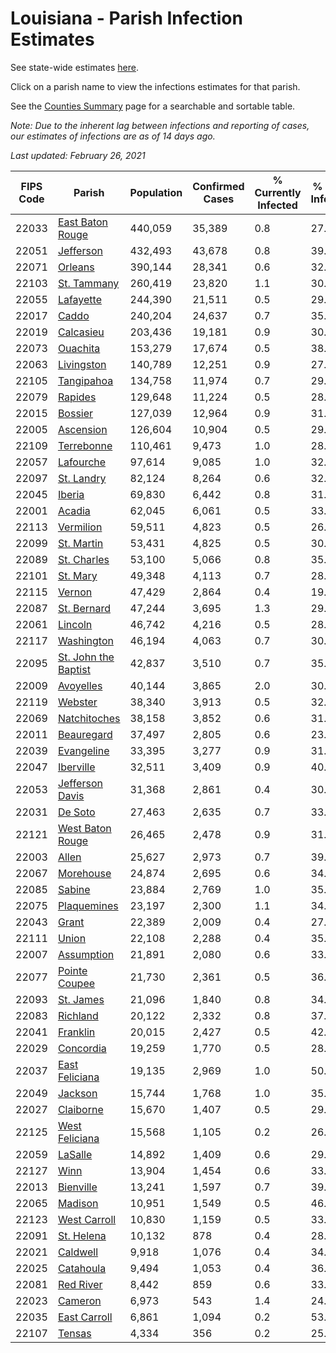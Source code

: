 # Louisiana - Parish Infection Estimates

See state-wide estimates [here](/infections/us-la).

Click on a parish name to view the infections estimates for that parish.

See the [Counties Summary](/infections/summary-counties) page for a searchable and sortable table.

*Note: Due to the inherent lag between infections and reporting of cases, our estimates of infections are as of 14 days ago.*

*Last updated: February 26, 2021*

|   FIPS Code |                                       Parish |   Population |   Confirmed Cases |   % Currently Infected |   % Total Infected |
|-------------|----------------------------------------------|--------------|-------------------|------------------------|--------------------|
|       22033 |         [East Baton Rouge](east-baton-rouge) |      440,059 |            35,389 |                    0.8 |               27.7 |
|       22051 |                       [Jefferson](jefferson) |      432,493 |            43,678 |                    0.8 |               39.7 |
|       22071 |                           [Orleans](orleans) |      390,144 |            28,341 |                    0.6 |               32.5 |
|       22103 |                   [St. Tammany](st.-tammany) |      260,419 |            23,820 |                    1.1 |               30.2 |
|       22055 |                       [Lafayette](lafayette) |      244,390 |            21,511 |                    0.5 |               29.1 |
|       22017 |                               [Caddo](caddo) |      240,204 |            24,637 |                    0.7 |               35.0 |
|       22019 |                       [Calcasieu](calcasieu) |      203,436 |            19,181 |                    0.9 |               30.9 |
|       22073 |                         [Ouachita](ouachita) |      153,279 |            17,674 |                    0.5 |               38.3 |
|       22063 |                     [Livingston](livingston) |      140,789 |            12,251 |                    0.9 |               27.4 |
|       22105 |                     [Tangipahoa](tangipahoa) |      134,758 |            11,974 |                    0.7 |               29.8 |
|       22079 |                           [Rapides](rapides) |      129,648 |            11,224 |                    0.5 |               28.2 |
|       22015 |                           [Bossier](bossier) |      127,039 |            12,964 |                    0.9 |               31.9 |
|       22005 |                       [Ascension](ascension) |      126,604 |            10,904 |                    0.5 |               29.2 |
|       22109 |                     [Terrebonne](terrebonne) |      110,461 |             9,473 |                    1.0 |               28.8 |
|       22057 |                       [Lafourche](lafourche) |       97,614 |             9,085 |                    1.0 |               32.4 |
|       22097 |                     [St. Landry](st.-landry) |       82,124 |             8,264 |                    0.6 |               32.8 |
|       22045 |                             [Iberia](iberia) |       69,830 |             6,442 |                    0.8 |               31.5 |
|       22001 |                             [Acadia](acadia) |       62,045 |             6,061 |                    0.5 |               33.1 |
|       22113 |                       [Vermilion](vermilion) |       59,511 |             4,823 |                    0.5 |               26.0 |
|       22099 |                     [St. Martin](st.-martin) |       53,431 |             4,825 |                    0.5 |               30.9 |
|       22089 |                   [St. Charles](st.-charles) |       53,100 |             5,066 |                    0.8 |               35.4 |
|       22101 |                         [St. Mary](st.-mary) |       49,348 |             4,113 |                    0.7 |               28.6 |
|       22115 |                             [Vernon](vernon) |       47,429 |             2,864 |                    0.4 |               19.1 |
|       22087 |                   [St. Bernard](st.-bernard) |       47,244 |             3,695 |                    1.3 |               29.4 |
|       22061 |                           [Lincoln](lincoln) |       46,742 |             4,216 |                    0.5 |               28.2 |
|       22117 |                     [Washington](washington) |       46,194 |             4,063 |                    0.7 |               30.5 |
|       22095 | [St. John the Baptist](st.-john-the-baptist) |       42,837 |             3,510 |                    0.7 |               35.7 |
|       22009 |                       [Avoyelles](avoyelles) |       40,144 |             3,865 |                    2.0 |               30.8 |
|       22119 |                           [Webster](webster) |       38,340 |             3,913 |                    0.5 |               32.5 |
|       22069 |                 [Natchitoches](natchitoches) |       38,158 |             3,852 |                    0.6 |               31.9 |
|       22011 |                     [Beauregard](beauregard) |       37,497 |             2,805 |                    0.6 |               23.8 |
|       22039 |                     [Evangeline](evangeline) |       33,395 |             3,277 |                    0.9 |               31.6 |
|       22047 |                       [Iberville](iberville) |       32,511 |             3,409 |                    0.9 |               40.1 |
|       22053 |           [Jefferson Davis](jefferson-davis) |       31,368 |             2,861 |                    0.4 |               30.0 |
|       22031 |                           [De Soto](de-soto) |       27,463 |             2,635 |                    0.7 |               33.1 |
|       22121 |         [West Baton Rouge](west-baton-rouge) |       26,465 |             2,478 |                    0.9 |               31.2 |
|       22003 |                               [Allen](allen) |       25,627 |             2,973 |                    0.7 |               39.4 |
|       22067 |                       [Morehouse](morehouse) |       24,874 |             2,695 |                    0.6 |               34.1 |
|       22085 |                             [Sabine](sabine) |       23,884 |             2,769 |                    1.0 |               35.9 |
|       22075 |                   [Plaquemines](plaquemines) |       23,197 |             2,300 |                    1.1 |               34.1 |
|       22043 |                               [Grant](grant) |       22,389 |             2,009 |                    0.4 |               27.4 |
|       22111 |                               [Union](union) |       22,108 |             2,288 |                    0.4 |               35.7 |
|       22007 |                     [Assumption](assumption) |       21,891 |             2,080 |                    0.6 |               33.7 |
|       22077 |               [Pointe Coupee](pointe-coupee) |       21,730 |             2,361 |                    0.5 |               36.8 |
|       22093 |                       [St. James](st.-james) |       21,096 |             1,840 |                    0.8 |               34.2 |
|       22083 |                         [Richland](richland) |       20,122 |             2,332 |                    0.8 |               37.5 |
|       22041 |                         [Franklin](franklin) |       20,015 |             2,427 |                    0.5 |               42.2 |
|       22029 |                       [Concordia](concordia) |       19,259 |             1,770 |                    0.5 |               28.9 |
|       22037 |             [East Feliciana](east-feliciana) |       19,135 |             2,969 |                    1.0 |               50.9 |
|       22049 |                           [Jackson](jackson) |       15,744 |             1,768 |                    1.0 |               35.3 |
|       22027 |                       [Claiborne](claiborne) |       15,670 |             1,407 |                    0.5 |               29.2 |
|       22125 |             [West Feliciana](west-feliciana) |       15,568 |             1,105 |                    0.2 |               26.5 |
|       22059 |                           [LaSalle](lasalle) |       14,892 |             1,409 |                    0.6 |               29.8 |
|       22127 |                                 [Winn](winn) |       13,904 |             1,454 |                    0.6 |               33.9 |
|       22013 |                       [Bienville](bienville) |       13,241 |             1,597 |                    0.7 |               39.3 |
|       22065 |                           [Madison](madison) |       10,951 |             1,549 |                    0.5 |               46.5 |
|       22123 |                 [West Carroll](west-carroll) |       10,830 |             1,159 |                    0.5 |               33.6 |
|       22091 |                     [St. Helena](st.-helena) |       10,132 |               878 |                    0.4 |               28.8 |
|       22021 |                         [Caldwell](caldwell) |        9,918 |             1,076 |                    0.4 |               34.8 |
|       22025 |                       [Catahoula](catahoula) |        9,494 |             1,053 |                    0.4 |               36.8 |
|       22081 |                       [Red River](red-river) |        8,442 |               859 |                    0.6 |               33.0 |
|       22023 |                           [Cameron](cameron) |        6,973 |               543 |                    1.4 |               24.6 |
|       22035 |                 [East Carroll](east-carroll) |        6,861 |             1,094 |                    0.2 |               53.3 |
|       22107 |                             [Tensas](tensas) |        4,334 |               356 |                    0.2 |               25.7 |